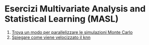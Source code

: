 # Esercizi Multivariate Analysis and Statistical Learning (MASL)

1. [Trova un modo per parallelizzare le simulazioni Monte Carlo](/Homework_1/monte_carlo.ipynb)
2. [Spiegare come viene velocizzato il knn](/Homework_2/knn.ipynb)